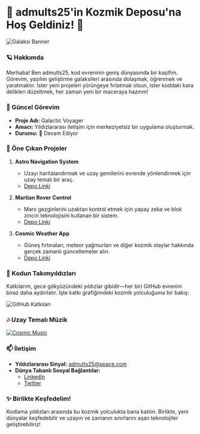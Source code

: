 # 🌌 admults25'in Kozmik Deposu'na Hoş Geldiniz! 🚀

![Galaksi Banner](https://i.imgur.com/ZF6s192.jpg)

### 🪐 Hakkımda
Merhaba! Ben admults25, kod evreninin geniş dünyasında bir kaşifim. Görevim, yazılım geliştirme galaksileri arasında dolaşmak, öğrenmek ve yaratmaktır. İster yeni projeleri yörüngeye fırlatmak olsun, ister koddaki kara delikleri düzeltmek, her zaman yeni bir maceraya hazırım!

### 🚀 Güncel Görevim
- **Proje Adı:** Galactic Voyager
- **Amacı:** Yıldızlararası iletişim için merkeziyetsiz bir uygulama oluşturmak.
- **Durumu:** 🚧 Devam Ediyor

### 🌟 Öne Çıkan Projeler
1. **Astro Navigation System**
   - Uzayı haritalandırmak ve uzay gemilerini evrende yönlendirmek için uzay temalı bir araç.
   - [Depo Linki](#)

2. **Martian Rover Control**
   - Mars gezginlerini uzaktan kontrol etmek için yapay zeka ve blok zinciri teknolojisini kullanan bir sistem.
   - [Depo Linki](#)

3. **Cosmic Weather App**
   - Güneş fırtınaları, meteor yağmurları ve diğer kozmik olaylar hakkında gerçek zamanlı güncellemeler alın.
   - [Depo Linki](#)

### 🌠 Kodun Takımyıldızları
Katkılarım, gece gökyüzündeki yıldızlar gibidir—her biri GitHub evrenini biraz daha aydınlatır. İşte katkı grafiğimdeki kozmik yolculuğuma bir bakış:

![GitHub Katkıları](https://github.com/admults25/admults25/blob/main/contributions.png)

### 🎶 Uzay Temalı Müzik
[![Cosmic Music](https://media.giphy.com/media/QbumCX9HFFDQA/giphy.gif)](https://www.youtube.com/watch?v=VIDEO_ID)

### 📫 İletişim
- **Yıldızlararası Sinyal:** [admults25@space.com](mailto:admults25@space.com)
- **Dünya Tabanlı Sosyal Bağlantılar:**
  - [LinkedIn](https://www.linkedin.com/in/admults25/)
  - [Twitter](https://twitter.com/admults25)

### ✨ Birlikte Keşfedelim!
Kodlama yıldızları arasında bu kozmik yolculukta bana katılın. Birlikte, yeni dünyalar keşfedebilir ve uzayın ve zamanın sınırlarını aşan teknolojiler geliştirebiliriz!
